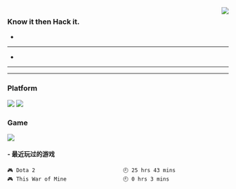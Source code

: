 <img align='right' src='https://github-readme-stats.vercel.app/api?username=1nfsr&show_icons=true&&hide=contribs,issues,stars&&hide_border=true&&hide_title=true' />

### Know it then Hack it.

*
---
*
---

- - - - - -


### Platform

[![](https://img.shields.io/badge/MacOS-Catalina-33aadd?style=for-the-badge&logo=apple)](https://www.apple.com/macos/catalina-preview)
[![](https://img.shields.io/badge/iphone-6Plus-33aadd?style=for-the-badge&logo=apple)](https://www.apple.com/iphone-6/)

### Game

[![](https://img.shields.io/badge/Steam-171a21?style=for-the-badge&logo=steam)](https://steamcommunity.com/id/infsr/)


<!-- steam-box start -->
#### - 最近玩过的游戏
```text
🎮 Dota 2                            🕘 25 hrs 43 mins
🎮 This War of Mine                  🕘 0 hrs 3 mins
```
<!-- Powered by https://github.com/YouEclipse/steam-box . -->
<!-- steam-box end -->